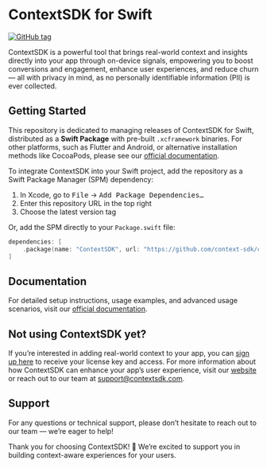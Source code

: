 # ContextSDK for Swift

[![GitHub tag](https://img.shields.io/github/v/tag/context-sdk/context-sdk-releases?label=latest%20release)](https://github.com/context-sdk/context-sdk-releases/tags)

ContextSDK is a powerful tool that brings real-world context and insights directly into your app through on-device signals, empowering you to boost conversions and engagement, enhance user experiences, and reduce churn — all with privacy in mind, as no personally identifiable information (PII) is ever collected.

## Getting Started

This repository is dedicated to managing releases of ContextSDK for Swift, distributed as a **Swift Package** with pre-built `.xcframework` binaries. For other platforms, such as Flutter and Android, or alternative installation methods like CocoaPods, please see our [official documentation](https://docs.contextsdk.com/).

To integrate ContextSDK into your Swift project, add the repository as a Swift Package Manager (SPM) dependency:

1. In Xcode, go to <kbd>File</kbd> → <kbd>Add Package Dependencies…</kbd>
2. Enter this repository URL in the top right
3. Choose the latest version tag

Or, add the SPM directly to your `Package.swift` file:

```swift
dependencies: [
    .package(name: "ContextSDK", url: "https://github.com/context-sdk/context-sdk-releases", .upToNextMajor(from: "5.9.0")),
]
```

## Documentation

For detailed setup instructions, usage examples, and advanced usage scenarios, visit our [official documentation](https://docs.contextsdk.com/).

## Not using ContextSDK yet?

If you’re interested in adding real-world context to your app, you can [sign up here](https://dashboard.contextsdk.com/register) to receive your license key and access. For more information about how ContextSDK can enhance your app’s user experience, visit our [website](https://contextsdk.com) or reach out to our team at support@contextsdk.com.

## Support

For any questions or technical support, please don’t hesitate to reach out to our team — we’re eager to help!

Thank you for choosing ContextSDK! 🚀 We’re excited to support you in building context-aware experiences for your users.
